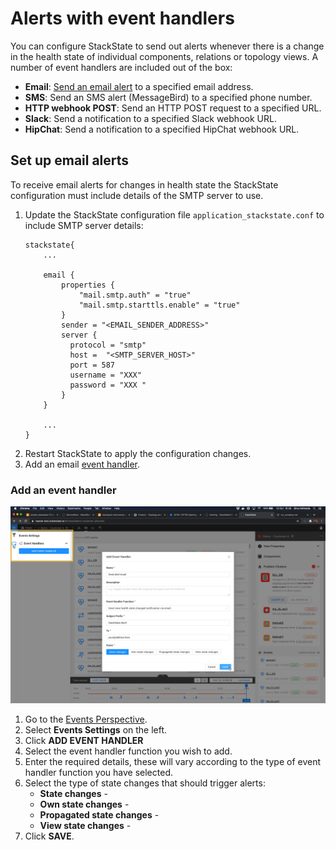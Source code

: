 # Alerts with event handlers

You can configure StackState to send out alerts whenever there is a change in the health state of individual components, relations or topology views. A number of event handlers are included out of the box:

- **Email**: [Send an email alert](#set-up-email-alerts) to a specified email address.
- **SMS**: Send an SMS alert (MessageBird) to a specified phone number.
- **HTTP webhook POST**: Send an HTTP POST request to a specified URL.
- **Slack**: Send a notification to a specified Slack webhook URL.
- **HipChat**: Send a notification to a specified HipChat webhook URL.

## Set up email alerts

To receive email alerts for changes in health state the StackState configuration must include details of the SMTP server to use. 

1. Update the StackState configuration file `application_stackstate.conf` to include SMTP server details:
    ```
    stackstate{
        ...

        email {
            properties {
                "mail.smtp.auth" = "true"
                "mail.smtp.starttls.enable" = "true"
            }
            sender = "<EMAIL_SENDER_ADDRESS>"
            server {
              protocol = "smtp"
              host =  "<SMTP_SERVER_HOST>"
              port = 587
              username = "XXX"
              password = "XXX "
            }
        }
   
        ...
    }
   
    ``` 
2. Restart StackState to apply the configuration changes.
3. Add an email [event handler](#add-an-event-handler).

### Add an event handler

![Add event handler](/.gitbook/assets/v41_add_email_event_handler.png)

1. Go to the [Events Perspective](/use/perspectives/event-perspective.md).
2. Select **Events Settings** on the left.
3. Click **ADD EVENT HANDLER**
4. Select the event handler function you wish to add.
5. Enter the required details, these will vary according to the type of event handler function you have selected.
6. Select the type of state changes that should trigger alerts:
    - **State changes** - 
    - **Own state changes** - 
    - **Propagated state changes** - 
    - **View state changes** - 
7. Click **SAVE**.
